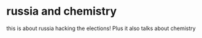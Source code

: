 # russia and chemistry
this is about russia hacking the elections!
Plus it also talks about chemistry
